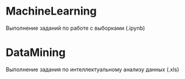# MachineLearning
Выполнение заданий по работе с выборками (.ipynb)

# DataMining
Выполнение задания по интеллектуальному анализу данных (.xls)
